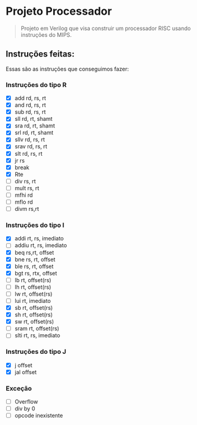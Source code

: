 # Projeto Processador

> Projeto em Verilog que visa construir um processador RISC usando instruções do MIPS.

## Instruções feitas:

Essas são as instruções que conseguimos fazer:

### Instruções do tipo R

- [x] add rd, rs, rt
- [x] and rd, rs, rt
- [x] sub rd, rs, rt
- [x] sll rd, rt, shamt
- [x] sra rd, rt, shamt
- [x] srl rd, rt, shamt 
- [x] sllv rd, rs, rt
- [x] srav rd, rs, rt
- [x] slt rd, rs, rt
- [x] jr rs
- [x] break 
- [x] Rte 
- [ ] div rs, rt
- [ ] mult rs, rt
- [ ] mfhi rd
- [ ] mflo rd
- [ ] divm rs,rt

### Instruções do tipo I

- [x] addi rt, rs, imediato
- [ ] addiu rt, rs, imediato
- [x] beq rs,rt, offset
- [x] bne rs, rt, offset 
- [x] ble rs, rt, offset 
- [x] bgt rs, rtx, offset 
- [ ] lb rt, offset(rs) 
- [ ] lh rt, offset(rs)
- [ ] lw rt, offset(rs)
- [ ] lui rt, imediato
- [x] sb rt, offset(rs)
- [x] sh rt, offset(rs)
- [x] sw rt, offset(rs)
- [ ] sram rt, offset(rs) 
- [ ] slti rt, rs, imediato

### Instruções do tipo J

- [x] j offset
- [x] jal offset

### Exceção
- [ ] Overflow
- [ ] div by 0
- [ ] opcode inexistente

